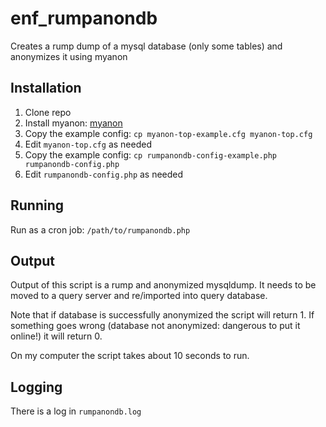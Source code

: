 # enf_rumpanondb
Creates a rump dump of a mysql database (only some tables) and anonymizes it using myanon

## Installation

1. Clone repo
2. Install myanon: [myanon](https://github.com/ppomes/myanon)
3. Copy the example config: `cp myanon-top-example.cfg myanon-top.cfg`
4. Edit `myanon-top.cfg` as needed
5. Copy the example config: `cp rumpanondb-config-example.php rumpanondb-config.php`
6. Edit `rumpanondb-config.php` as needed

## Running
Run as a cron job: `/path/to/rumpanondb.php`

## Output
Output of this script is a rump and anonymized mysqldump. It needs to be moved to a query server and re/imported into query database.

Note that if database is successfully anonymized the script will return 1. If something goes wrong (database not anonymized: dangerous to put it online!) it will return 0.

On my computer the script takes about 10 seconds to run.

## Logging
There is a log in `rumpanondb.log`
